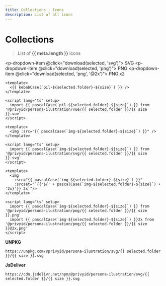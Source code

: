 ```yaml
---
title: Collections · Icons
description: List of all icons
---
```


<script setup>
import Fuse from 'fuse.js'
import meta from '@privyid/persona-ilustration/svg/meta.json'
import pButton from '../../components/button/Button.vue'
import pDropdown from '../../components/dropdown/Dropdown.vue'
import pDropdownItem from '../../components/dropdown/DropdownItem.vue'
import pText from '../../components/text/Text.vue'
import pInput from '../../components/input/Input.vue'
import pTabs from '../../components/tabs/Tabs.vue'
import pTab from '../../components/tabs/Tab.vue'
import pModal from '../../components/modal/Modal.vue'
import pSelect from '../../components/select/Select.vue'
import pFormGroup from '../../components/form-group/FormGroup.vue'
import pLabel from '../../components/label/Label.vue'
import PiDownload16 from '@privyid/persona-icon/vue/download/16.vue'
import { createSpinner } from '../../components/avatar/utils/create-image'
import { computed, ref } from 'vue'
import {
  groupBy,
  sortBy,
  startCase,
  upperFirst,
  camelCase,
  kebabCase,
} from 'lodash-es'

const pascalCase = (text) => upperFirst(camelCase(text))

const showModal = ref(false)
const selected  = ref()
const size      = ref('spot')

const keyword = ref('')
const fuse    = new Fuse(meta, {
  threshold: 0.5,
  keys     : [
    'name',
    'folder',
    'aliases',
    'category',
  ]
})

const icons = computed(() => {
  const filtered = keyword.value
    ? fuse.search(keyword.value).map((result) => result.item)
    : sortBy(meta, ['category', 'folder'])

  return groupBy(filtered, 'category')
})

function getURL (icon, size = 'spot', format = 'svg', scale = '') {
  return new URL(`../../../packages/persona-ilustration/${format}/${icon.folder}/${size}${scale}.${format}`, import.meta.url).href
}

function showDetail (icon) {
  selected.value  = icon
  showModal.value = true
}

function download (icon, format = 'svg', scale = '') {
  const a = document.createElement('a')

  a.href     = getURL(icon, size.value, format, scale)
  a.download = kebabCase(`pil-${icon.folder}-${size.value}`) + scale

  a.click()
}
</script>

<style lang="postcss">
#modal-icon {
  li.nav__item {
    @apply my-0;
  }

  div[class*='language-'] {
    @apply my-0;
  }

  .img__preview {
    @apply bg-[url(data:image/png;base64,iVBORw0KGgoAAAANSUhEUgAAABAAAAAQCAQAAAC1+jfqAAAAGklEQVR4AWNYJYoK92ihwpGiAF0AXcMIUQAAbIfSgRmCFqkAAAAASUVORK5CYII=)];
  }
}
</style>

# Collections

> List of **{{ meta.length }}** icons

<p-input placeholder="Search..." v-model="keyword" clearable />

<template v-if="Object.values(icons).length > 0">
  <template v-for="(items, category) in icons" :key="category">
    <h3 class="capitalize">{{ category }}</h3>
    <div class="grid grid-cols-2 gap-4 mt-8 md:grid-cols-4">
      <template v-for="icon in items" :key="icon.folder">
        <p-button
          class="flex flex-col items-center justify-center"
          size="lg"
          @click="showDetail(icon)">
          <client-only>
            <template #placeholder>
              <img width="94" height="94" :src="createSpinner(94)" />
            </template>
            <img width="94" height="94" :src="getURL(icon)" />
          </client-only>
          <p-text variant="caption" class="text-center">
            {{ icon.folder }}
          </p-text>
        </p-button>
      </template>
    </div>
  </template>
</template>
<template v-else>
  <p class="text-center">
    There are no icon to show
  </p>
</template>

<p-modal
  id="modal-icon"
  v-model="showModal"
  :title="startCase(selected?.folder)"
  centered>
  <template v-if="selected">
    <div class="grid grid-cols-1 gap-4 mb-4">
      <div
        class="flex items-center justify-center p-4 border border-default-alpha dark:border-dark-default-alpha img__preview h-[300px]">
        <img
          :src="getURL(selected, size)" />
      </div>
      <div class="grid grid-cols-2">
        <div>
          <p-form-group
            label="Name">
            <div class="space-gap-1">
              <p-label>
                {{ selected.folder }}
              </p-label>
              <p-label v-for="alias in selected.aliases">
                {{ alias }}
              </p-label>
            </div>
          </p-form-group>
          <p-form-group label="Category">
            <div>
              <p-label>{{ selected.category }}</p-label>
            </div>
          </p-form-group>
        </div>
        <div>
          <p-form-group label="Size">
            <div class="flex space-x-4">
              <p-select
                class="w-40"
                v-model="size"
                :options="['dot-small', 'dot-large', 'spot', 'spot-hero-small', 'spot-hero-large']" />
            </div>
          </p-form-group>
          <div class="space-y-1">
            <p-dropdown class="w-40">
              <template #button-content>
                <PiDownload16 />
                Get File
              </template>
              <p-dropdown-item @click="download(selected, 'svg')">
                SVG
              </p-dropdown-item>
              <p-dropdown-item @click="download(selected, 'png')">
                PNG
              </p-dropdown-item>
              <p-dropdown-item @click="download(selected, 'png', '@2x')">
                PNG x2
              </p-dropdown-item>
            </p-dropdown>
          </div>
        </div>
      </div>
    </div>

<p-tabs variant="lines">
<p-tab title="Vue">

```vue-vue
<template>
  <{{ kebabCase(`pil-${selected.folder}-${size}`) }} />
</template>

<script lang="ts" setup>
  import {{ pascalCase(`pil-${selected.folder}-${size}`) }} from '@privyid/persona-ilustration/vue/{{ selected.folder }}/{{ size }}.vue'
</script>
```

</p-tab>
<p-tab title="SVG">

```vue-vue
<template>
  <img :src="{{ pascalCase(`img-${selected.folder}-${size}`) }}" />
</template>

<script lang="ts" setup>
  import {{ pascalCase(`img-${selected.folder}-${size}`) }} from '@privyid/persona-ilustration/svg/{{ selected.folder }}/{{ size }}.svg'
</script>
```

</p-tab>
<p-tab title="PNG">

```vue-vue
<template>
  <img
    :src="{{ pascalCase(`img-${selected.folder}-${size}`) }}"
    :srcset="`{{'${' + pascalCase(`img-${selected.folder}-${size}`) + '2x}'}} 2x`"/>
</template>

<script lang="ts" setup>
  import {{ pascalCase(`img-${selected.folder}-${size}`) }} from '@privyid/persona-ilustration/png/{{ selected.folder }}/{{ size }}.png'
  import {{ pascalCase(`img-${selected.folder}-${size}`) }}2x from '@privyid/persona-ilustration/png/{{ selected.folder }}/{{ size }}@2x.png'
</script>
```

</p-tab>
<p-tab title="CDN">

**UNPKG**

```txt-vue
https://unpkg.com/@privyid/persona-ilustration/svg/{{ selected.folder }}/{{ size }}.svg
```

**JsDeliver**

```txt-vue
https://cdn.jsdelivr.net/npm/@privyid/persona-ilustration/svg/{{ selected.folder }}/{{ size }}.svg
```

</p-tab>
</p-tabs>

  </template>
</p-modal>
